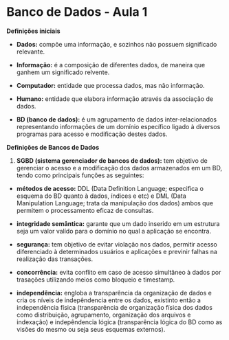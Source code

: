 # Banco de Dados - Aula 1

**Definições iniciais**

- **Dados:** compõe uma informação, e sozinhos não possuem significado relevante.

- **Informação:** é a composição de diferentes dados, de maneira que ganhem um significado relvente.

- **Computador:** entidade que processa dados, mas não informação. 

- **Humano:** entidade que elabora informação através da associação de dados.

- **BD (banco de dados):** é um agrupamento de dados inter-relacionados representando informações de um domínio específico ligado à diversos programas para acesso e modificação destes dados.

**Definições de Bancos de Dados**

1) **SGBD (sistema gerenciador de bancos de dados):** tem objetivo de gerenciar o acesso e a modificação dos dados armazenados em um BD, tendo como principais funções as seguintes:

  - **métodos de acesso:** DDL (Data Definition Language; especifica o esquema do BD quanto à dados, índices e etc) e DML (Data Manipulation Language; trata da manipulação dos dados) ambos que permitem o processamento eficaz de consultas.

  - **integridade semântica:** garante que um dado inserido em um estrutura seja um valor valído para o domínio no qual a aplicação se encontra.

  - **segurança:** tem objetivo de evitar violação nos dados, permitir acesso diferenciado à determinados usuários e aplicações e previnir falhas na realização das transações.

  - **concorrência:** evita conflito em caso de acesso simultâneo à dados por trasações utilizando meios como bloqueio e timestamp.
 
  - **independência:** engloba a transparência da organização de dados e cria os níveis de indepêndencia entre os dados, existinto então a independência física (transparência de organização física dos dados como distribuição, agrupamento, organização dos arquivos e indexação) e indepêndencia lógica (transparência lógica do BD como as visões do mesmo ou seja seus esquemas externos).

